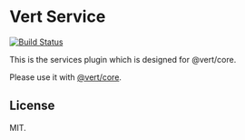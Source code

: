 # Vert Service

[![Build Status](https://travis-ci.com/LancerComet/Vert.svg?token=5zYzqd8cwqrVEG6tvNJs&branch=master)](https://travis-ci.com/LancerComet/vue-enterprise)

This is the services plugin which is designed for @vert/core.

Please use it with [@vert/core](https://github.com/LancerComet/Vert-Core).

## License 

MIT.
